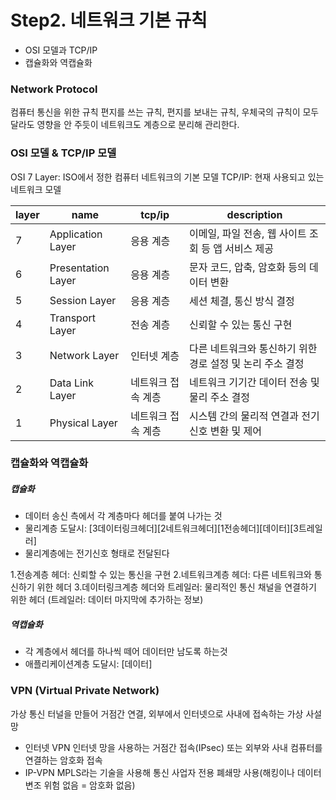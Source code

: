 # Step2. 네트워크 기본 규칙
  - OSI 모델과 TCP/IP
  - 캡슐화와 역캡슐화

###  Network Protocol
컴퓨터 통신을 위한 규칙
편지를 쓰는 규칙, 편지를 보내는 규칙, 우체국의 규칙이 모두 달라도 영향을 안 주듯이 네트워크도 계층으로 분리해 관리한다.

### OSI 모델 & TCP/IP 모델
OSI 7 Layer: ISO에서 정한 컴퓨터 네트워크의 기본 모델
TCP/IP: 현재 사용되고 있는 네트워크 모델

|layer|        name        |     tcp/ip     |              description                  |
| --- | ------------------ | -------------- |------------------------------------------ |
|  7  | Application Layer  |     응용 계층    | 이메일, 파일 전송, 웹 사이트 조회 등 앱 서비스 제공   |
|  6  | Presentation Layer |     응용 계층    | 문자 코드, 압축, 암호화 등의 데이터 변환            |
|  5  | Session Layer      |     응용 계층    | 세션 체결, 통신 방식 결정                        |
|  4  | Transport Layer    |     전송 계층    | 신뢰할 수 있는 통신 구현                         |
|  3  | Network Layer      |    인터넷 계층   | 다른 네트워크와 통신하기 위한 경로 설정 및 논리 주소 결정|
|  2  | Data Link Layer    | 네트워크 접속 계층 | 네트워크 기기간 데이터 전송 및 물리 주소 결정         |
|  1  | Physical Layer     | 네트워크 접속 계층 | 시스템 간의 물리적 연결과 전기 신호 변환 및 제어      |


### 캡슐화와 역캡슐화
##### 캡슐화
- 데이터 송신 측에서 각 계층마다 헤더를 붙여 나가는 것
- 물리계층 도달시: [3데이터링크헤더][2네트워크헤더][1전송헤더][데이터][3트레일러]
- 물리계층에는 전기신호 형태로 전달된다

1.전송계층 헤더: 신뢰할 수 있는 통신을 구현
2.네트워크계층 헤더: 다른 네트워크와 통신하기 위한 헤더
3.데이터링크계층 헤더와 트레일러: 물리적인 통신 채널을 연결하기 위한 헤더 (트레일러: 데이터 마지막에 추가하는 정보)

##### 역캡슐화
- 각 계층에서 헤더를 하나씩 떼어 데이터만 남도록 하는것
- 애플리케이션계층 도달시: [데이터]

### VPN (Virtual Private Network)
가상 통신 터널을 만들어 거점간 연결, 외부에서 인터넷으로 사내에 접속하는 가상 사설망
- 인터넷 VPN
인터넷 망을 사용하는 거점간 접속(IPsec) 또는 외부와 사내 컴퓨터를 연결하는 암호화 접속
- IP-VPN
MPLS라는 기술을 사용해 통신 사업자 전용 폐쇄망 사용(해킹이나 데이터 변조 위험 없음 = 암호화 없음)